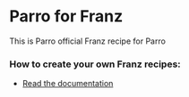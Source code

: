 # Parro for Franz
This is Parro official Franz recipe for Parro

### How to create your own Franz recipes:
* [Read the documentation](https://github.com/meetfranz/plugins)
